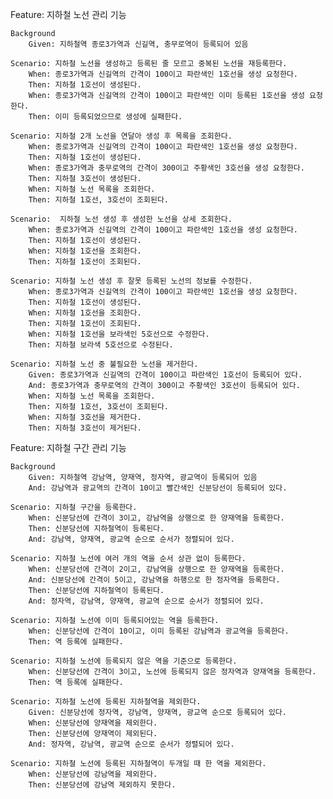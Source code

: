 Feature: 지하철 노선 관리 기능

    Background
        Given: 지하철역 종로3가역과 신길역, 충무로역이 등록되어 있음

    Scenario: 지하철 노선을 생성하고 등록된 줄 모르고 중복된 노선을 재등록한다.
        When: 종로3가역과 신길역의 간격이 100이고 파란색인 1호선을 생성 요청한다.
        Then: 지하철 1호선이 생성된다.
        When: 종로3가역과 신길역의 간격이 100이고 파란색인 이미 등록된 1호선을 생성 요청한다.
        Then: 이미 등록되었으므로 생성에 실패한다.

    Scenario: 지하철 2개 노선을 연달아 생성 후 목록을 조회한다.
        When: 종로3가역과 신길역의 간격이 100이고 파란색인 1호선을 생성 요청한다.
        Then: 지하철 1호선이 생성된다.
        When: 종로3가역과 충무로역의 간격이 300이고 주황색인 3호선을 생성 요청한다.
        Then: 지하철 3호선이 생성된다.
        When: 지하철 노선 목록을 조회한다.
        Then: 지하철 1호선, 3호선이 조회된다.

    Scenario:  지하철 노선 생성 후 생성한 노선을 상세 조회한다.
        When: 종로3가역과 신길역의 간격이 100이고 파란색인 1호선을 생성 요청한다.
        Then: 지하철 1호선이 생성된다.
        When: 지하철 1호선을 조회한다.
        Then: 지하철 1호선이 조회된다.

    Scenario: 지하철 노선 생성 후 잘못 등록된 노선의 정보를 수정한다.
        When: 종로3가역과 신길역의 간격이 100이고 파란색인 1호선을 생성 요청한다.
        Then: 지하철 1호선이 생성된다.
        When: 지하철 1호선을 조회한다.
        Then: 지하철 1호선이 조회된다.
        When: 지하철 1호선을 보라색인 5호선으로 수정한다.
        Then: 지하철 보라색 5호선으로 수정된다.

    Scenario: 지하철 노선 중 불필요한 노선을 제거한다.
        Given: 종로3가역과 신길역의 간격이 100이고 파란색인 1호선이 등록되어 있다.
        And: 종로3가역과 충무로역의 간격이 300이고 주황색인 3호선이 등록되어 있다.
        When: 지하철 노선 목록을 조회한다.
        Then: 지하철 1호선, 3호선이 조회된다.
        When: 지하철 3호선을 제거한다.
        Then: 지하철 3호선이 제거된다.



Feature: 지하철 구간 관리 기능

    Background
        Given: 지하철역 강남역, 양재역, 정자역, 광교역이 등록되어 있음
        And: 강남역과 광교역의 간격이 10이고 빨간색인 신분당선이 등록되어 있다.

    Scenario: 지하철 구간을 등록한다.
        When: 신분당선에 간격이 3이고, 강남역을 상행으로 한 양재역을 등록한다.
        Then: 신분당선에 지하철역이 등록된다.
		And: 강남역, 양재역, 광교역 순으로 순서가 정렬되어 있다.

    Scenario: 지하철 노선에 여러 개의 역을 순서 상관 없이 등록한다.
        When: 신분당선에 간격이 2이고, 강남역을 상행으로 한 양재역을 등록한다.
        And: 신분당선에 간격이 5이고, 강남역을 하행으로 한 정자역을 등록한다.
        Then: 신분당선에 지하철역이 등록된다.
        And: 정자역, 강남역, 양재역, 광교역 순으로 순서가 정렬되어 있다.

    Scenario: 지하철 노선에 이미 등록되어있는 역을 등록한다.
        When: 신분당선에 간격이 10이고, 이미 등록된 강남역과 광교역을 등록한다.
        Then: 역 등록에 실패한다.

    Scenario: 지하철 노선에 등록되지 않은 역을 기준으로 등록한다.
        When: 신분당선에 간격이 3이고, 노선에 등록되지 않은 정자역과 양재역을 등록한다.
        Then: 역 등록에 실패한다.

    Scenario: 지하철 노선에 등록된 지하철역을 제외한다.
        Given: 신분당선에 정자역, 강남역, 양재역, 광교역 순으로 등록되어 있다.
        When: 신분당선에 양재역을 제외한다.
        Then: 신분당선에 양재역이 제외된다.
        And: 정자역, 강남역, 광교역 순으로 순서가 정렬되어 있다.

    Scenario: 지하철 노선에 등록된 지하철역이 두개일 때 한 역을 제외한다.
        When: 신분당선에 강남역을 제외한다.
        Then: 신분당선에 강남역 제외하지 못한다.
